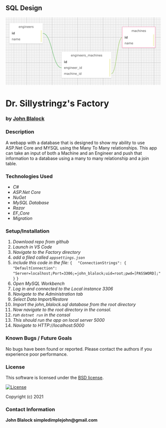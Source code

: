 ## SQL Design
![screenshot](database_image.png)

# __Dr. Sillystringz's Factory__
### by [John Blalock](https://github.com/simpledimplejohn) 

### __Description__
A webapp with a database that is designed to show my ability to use ASP.Net Core and MYSQL using the Many To Many relationships.  This app can take an input of both a Machine and an Engineer and push that information to a database using a many to many relationship and a join table.


### __Technologies Used__

* _C#_
* _ASP.Net Core_
* _NuGet_
* _MySQL Database_
* _Razor_
* _EF_Core_
* _Migration_


### __Setup/Installation__

1. _Download repo from github_
2. _Launch in VS Code_
3. _Navigate to the Factory directory_
4. _add a filed called `appsettings.json`_
5. _include this code in the file:_
    `{`
`  "ConnectionStrings": {`
`      "DefaultConnection": "Server=localhost;Port=3306;=john_blalock;uid=root;pwd=[PASSWORD];"`
`  }`
`}`
6. _Open MySQL Workbench_
7. _Log in and connected to the Local instance 3306_
8. _Navigate to the Administration tab_
9. _Select Data Import/Restore_
10. _Import the john_blalock.sql database from the root directory_
11. _Now navigate to the root directory in the consol._
12. _run `dotnet run` in the consol_
13. _This should run the app on local server 5000_
14. _Navigate to HTTP://localhost:5000_


### __Known Bugs / Future Goals__
No bugs have been found or reported. Please contact the authors if you experience poor performance.



### __License__
This software is licensed under the [BSD license](license.txt).

[![License](https://img.shields.io/badge/License-BSD%202--Clause-orange.svg)](https://opensource.org/licenses/BSD-2-Clause)

Copyright (c) 2021 

### __Contact Information__
 __John Blalock simpledimplejohn@gmail.com__
